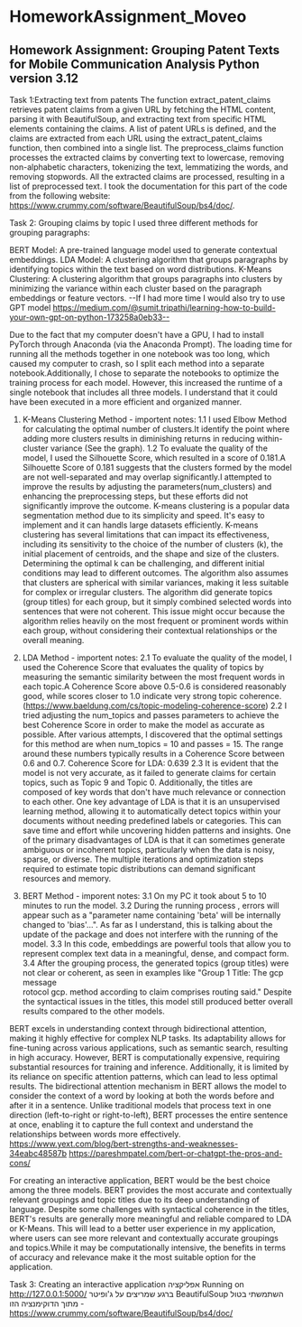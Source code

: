# HomeworkAssignment_Moveo
Homework Assignment: Grouping Patent Texts for Mobile Communication Analysis
Python version 3.12
----------------------------------------------------------------------------
Task 1:Extracting text from patents
The function extract_patent_claims retrieves patent claims from a given URL by fetching the HTML content, parsing it with BeautifulSoup, and extracting text from specific HTML elements containing the claims.
A list of patent URLs is defined, and the claims are extracted from each URL using the extract_patent_claims function, then combined into a single list.
The preprocess_claims function processes the extracted claims by converting text to lowercase, removing non-alphabetic characters, tokenizing the text, lemmatizing the words, and removing stopwords.
All the extracted claims are processed, resulting in a list of preprocessed text.
I took the documentation for this part of the code from the following website: https://www.crummy.com/software/BeautifulSoup/bs4/doc/.

Task 2: Grouping claims by topic
I used three different methods for grouping paragraphs:

BERT Model: A pre-trained language model used to generate contextual embeddings.
LDA Model: A clustering algorithm that groups paragraphs by identifying topics within the text based on word distributions.
K-Means Clustering: A clustering algorithm that groups paragraphs into clusters by minimizing the variance within each cluster based on the paragraph embeddings or feature vectors.
--If I had more time I would also try to use GPT model https://medium.com/@sumit.tripathi/learning-how-to-build-your-own-gpt-on-python-173258a0eb33--

Due to the fact that my computer doesn't have a GPU, I had to install PyTorch through Anaconda (via the Anaconda Prompt).
The loading time for running all the methods together in one notebook was too long, which caused my computer to crash, so I split each method into a separate notebook.Additionally, I chose to separate the notebooks to optimize the training process for each model. However, this increased the runtime of a single notebook that includes all three models.
I understand that it could have been executed in a more efficient and organized manner.

1. K-Means Clustering Method - importent notes:
  1.1 I used Elbow Method for calculating the optimal number of clusters.It identify the point where adding more clusters results in diminishing returns in 
  reducing within-cluster variance (See the graph).
  1.2 To evaluate the quality of the model, I used the Silhouette Score, which resulted in a score of 0.181.A Silhouette Score of 0.181 suggests that the clusters 
  formed by the model are not well-separated and 
  may overlap significantly.I attempted to improve the results by adjusting the parameters(num_clusters) and enhancing the preprocessing steps, but these efforts 
  did not significantly improve the outcome.
K-means clustering is a popular data segmentation method due to its simplicity and speed. It's easy to implement and it can handls large datasets efficiently.
K-means clustering has several limitations that can impact its effectiveness, including its sensitivity to the choice of the number of clusters (k), the initial placement of centroids, and the shape and size of the clusters. Determining the optimal k can be challenging, and different initial conditions may lead to different outcomes. The algorithm also assumes that clusters are spherical with similar variances, making it less suitable for complex or irregular clusters.
The algorithm did generate topics (group titles) for each group, but it simply combined selected words into sentences that were not coherent. This issue might occur because the algorithm relies heavily on the most frequent or prominent words within each group, without considering their contextual relationships or the overall meaning.

2. LDA Method -  importent notes:
   2.1 To evaluate the quality of the model, I used the Coherence Score that evaluates the quality of topics by measuring the semantic similarity between the most 
   frequent words in each topic.A Coherence Score above 0.5-0.6 is considered reasonably good, while scores closer to 1.0 indicate very strong topic coherence.
   (https://www.baeldung.com/cs/topic-modeling-coherence-score)
   2.2 I tried adjusting the num_topics and passes parameters to achieve the best Coherence Score in order to make the model as accurate as possible. After various 
   attempts, I discovered that the optimal settings for this method are when num_topics = 10 and passes = 15. The range around these numbers typically results in a 
   Coherence Score between 0.6 and 0.7.
   Coherence Score for LDA: 0.639
   2.3 It is evident that the model is not very accurate, as it failed to generate claims for certain topics, such as Topic 9 and Topic 0. Additionally, the titles    are composed of key words that don't have much relevance or connection to each other.
One key advantage of LDA is that it is an unsupervised learning method, allowing it to automatically detect topics within your documents without needing predefined labels or categories. This can save time and effort while uncovering hidden patterns and insights.
One of the primary disadvantages of LDA is that it can sometimes generate ambiguous or incoherent topics, particularly when the data is noisy, sparse, or diverse.
The multiple iterations and optimization steps required to estimate topic distributions can demand significant resources and memory.

3. BERT Method - imporent notes:
   3.1 On my PC it took about 5 to 10 minutes to run the model.
   3.2 During the running process , errors will appear such as a "parameter name containing 'beta' will be internally changed to 'bias'...". As far as I 
   understand, this is talking about the update of the package and does not interfere with the running of the model.
   3.3  In this code, embeddings are powerful tools that allow you to represent complex text data in a meaningful, dense, and compact form.
   3.4 After the grouping process, the generated topics (group titles) were not clear or coherent, as seen in examples like "Group 1 Title: The gcp message  
       rotocol gcp. method according to claim comprises routing said." Despite the syntactical issues in the titles, this model still produced better overall 
       results compared to the other models.

BERT excels in understanding context through bidirectional attention, making it highly effective for complex NLP tasks. Its adaptability allows for fine-tuning across various applications, such as semantic search, resulting in high accuracy. However, BERT is computationally expensive, requiring substantial resources for training and inference. Additionally, it is limited by its reliance on specific attention patterns, which can lead to less optimal results.
The bidirectional attention mechanism in BERT allows the model to consider the context of a word by looking at both the words before and after it in a sentence. Unlike traditional models that process text in one direction (left-to-right or right-to-left), BERT processes the entire sentence at once, enabling it to capture the full context and understand the relationships between words more effectively.
https://www.yext.com/blog/bert-strengths-and-weaknesses-34eabc48587b
https://pareshmpatel.com/bert-or-chatgpt-the-pros-and-cons/

For creating an interactive application, BERT would be the best choice among the three models. BERT provides the most accurate and contextually relevant groupings and topic titles due to its deep understanding of language. Despite some challenges with syntactical coherence in the titles, BERT's results are generally more meaningful and reliable compared to LDA or K-Means. This will lead to a better user experience in my application, where users can see more relevant and contextually accurate groupings and topics.While it may be computationally intensive, the benefits in terms of accuracy and relevance make it the most suitable option for the application.








Task 3: Creating an interactive application
אפליקציה
Running on http://127.0.0.1:5000/
ברגע שמריצים על ג'ופיטר
BeautifulSoup השתמשתי בטול
מתוך הדוקימנציה הזו - https://www.crummy.com/software/BeautifulSoup/bs4/doc/
